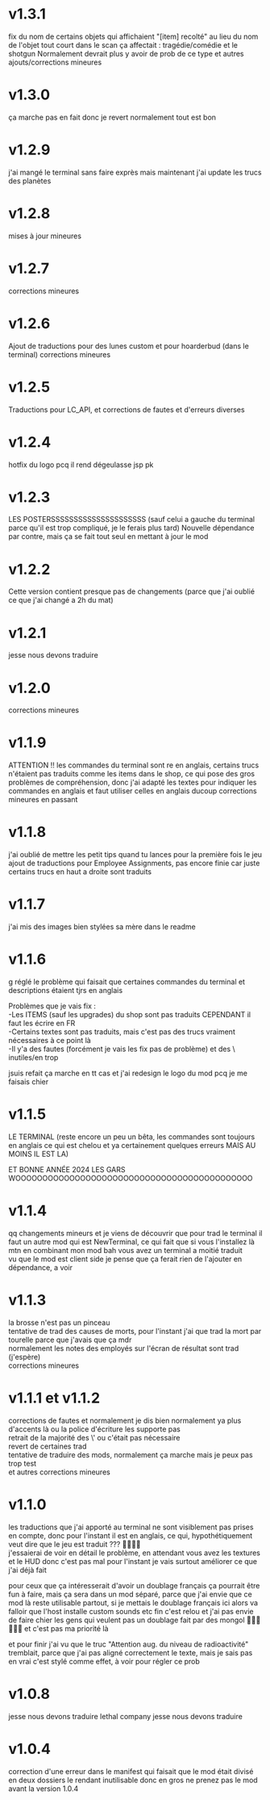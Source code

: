 # v1.3.1

fix du nom de certains objets qui affichaient "[item] recolté" au lieu du nom de l'objet tout court dans le scan
ça affectait : tragédie/comédie et le shotgun
Normalement devrait plus y avoir de prob de ce type
et autres ajouts/corrections mineures

# v1.3.0

ça marche pas en fait donc je revert normalement tout est bon

# v1.2.9

j'ai mangé le terminal sans faire exprès mais maintenant j'ai update les trucs des planètes

# v1.2.8

mises à jour mineures

# v1.2.7

corrections mineures

# v1.2.6

Ajout de traductions pour des lunes custom et pour hoarderbud (dans le terminal)
corrections mineures

# v1.2.5 

Traductions pour LC_API, et corrections de fautes et d'erreurs diverses

# v1.2.4

hotfix du logo pcq il rend dégeulasse jsp pk

# v1.2.3

LES POSTERSSSSSSSSSSSSSSSSSSSSS (sauf celui a gauche du terminal parce qu'il est trop compliqué, je le ferais plus tard)
Nouvelle dépendance par contre, mais ça se fait tout seul en mettant à jour le mod

# v1.2.2

Cette version contient presque pas de changements (parce que j'ai oublié ce que j'ai changé a 2h du mat)

# v1.2.1

jesse nous devons traduire

# v1.2.0

corrections mineures

# v1.1.9

ATTENTION !! les commandes du terminal sont re en anglais, certains trucs n'étaient pas traduits comme les items dans le shop, ce qui pose des gros problèmes de compréhension, donc j'ai adapté les textes pour indiquer les commandes en anglais et faut utiliser celles en anglais ducoup
corrections mineures en passant

# v1.1.8

j'ai oublié de mettre les petit tips quand tu lances pour la première fois le jeu <br />
ajout de traductions pour Employee Assignments, pas encore finie car juste certains trucs en haut a droite sont traduits

# v1.1.7

j'ai mis des images bien stylées sa mère dans le readme

# v1.1.6

g réglé le problème qui faisait que certaines commandes du terminal et descriptions étaient tjrs en anglais <br />

Problèmes que je vais fix : <br />
-Les ITEMS (sauf les upgrades) du shop sont pas traduits CEPENDANT il faut les écrire en FR <br />
-Certains textes sont pas traduits, mais c'est pas des trucs vraiment nécessaires à ce point là <br />
-Il y'a des fautes (forcément je vais les fix pas de problème) et des \ inutiles/en trop <br />

jsuis refait ça marche en tt cas et j'ai redesign le logo du mod pcq je me faisais chier <br />

# v1.1.5

LE TERMINAL (reste encore un peu un bêta, les commandes sont toujours en anglais ce qui est chelou et ya certainement quelques erreurs MAIS AU MOINS IL EST LA)<br />

ET BONNE ANNÉE 2024 LES GARS WOOOOOOOOOOOOOOOOOOOOOOOOOOOOOOOOOOOOOOOOOOOO <br />

# v1.1.4

qq changements mineurs et je viens de découvrir que pour trad le terminal il faut un autre mod qui est NewTerminal, ce qui fait que si vous l'installez là mtn en combinant mon mod bah vous avez un terminal a moitié traduit <br />
vu que le mod est client side je pense que ça ferait rien de l'ajouter en dépendance, a voir <br />

# v1.1.3

la brosse n'est pas un pinceau <br />
tentative de trad des causes de morts, pour l'instant j'ai que trad la mort par tourelle parce que j'avais que ça mdr <br />
normalement les notes des employés sur l'écran de résultat sont trad (j'espère) <br />
corrections mineures

# v1.1.1 et v1.1.2

corrections de fautes et normalement je dis bien normalement ya plus d'accents là ou la police d'écriture les supporte pas <br />
retrait de la majorité des \\' ou c'était pas nécessaire <br />
revert de certaines trad <br />
tentative de traduire des mods, normalement ça marche mais je peux pas trop test <br />
et autres corrections mineures <br />

# v1.1.0

les traductions que j'ai apporté au terminal ne sont visiblement pas prises en compte, donc pour l'instant il est en anglais, ce qui, hypothétiquement veut dire que le jeu est traduit ??? 🥶🥶🥶🥶 <br />
j'essaierai de voir en détail le problème, en attendant vous avez les textures et le HUD donc c'est pas mal pour l'instant je vais surtout améliorer ce que j'ai déjà fait <br />

pour ceux que ça intéresserait d'avoir un doublage français ça pourrait être fun à faire, mais ça sera dans un mod séparé, parce que j'ai envie que ce mod là reste utilisable partout, si je mettais le doublage français ici alors va falloir que l'host installe custom sounds etc fin c'est relou et j'ai pas envie de faire chier les gens qui veulent pas un doublage fait par des mongol 🥶🥶🥶🥶🥶🥶 et c'est pas ma priorité là <br />

et pour finir j'ai vu que le truc "Attention aug. du niveau de radioactivité" tremblait, parce que j'ai pas aligné correctement le texte, mais je sais pas en vrai c'est stylé comme effet, à voir pour régler ce prob


# v1.0.8

jesse nous devons traduire lethal company jesse nous devons traduire

# v1.0.4

correction d'une erreur dans le manifest qui faisait que le mod était divisé en deux dossiers le rendant inutilisable donc en gros ne prenez pas le mod avant la version 1.0.4
